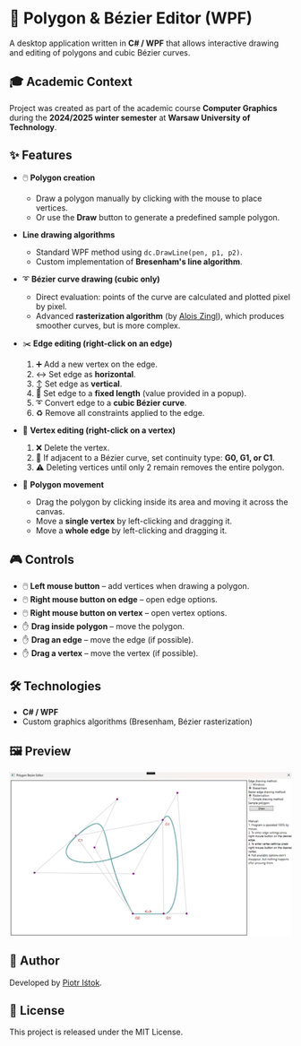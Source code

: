 # 🎨 Polygon & Bézier Editor (WPF)

A desktop application written in **C# / WPF** that allows interactive drawing and editing of polygons and cubic Bézier curves.

## 🎓 Academic Context

Project was created as part of the academic course **Computer Graphics** during the **2024/2025 winter semester** at **Warsaw University of Technology**.

## ✨ Features

- 🖱️ **Polygon creation**
  - Draw a polygon manually by clicking with the mouse to place vertices.
  - Or use the **Draw** button to generate a predefined sample polygon.

- **Line drawing algorithms**
  - Standard WPF method using `dc.DrawLine(pen, p1, p2)`.
  - Custom implementation of **Bresenham's line algorithm**.

- ➰ **Bézier curve drawing (cubic only)**
  - Direct evaluation: points of the curve are calculated and plotted pixel by pixel.
  - Advanced **rasterization algorithm** (by [Alois Zingl](https://zingl.github.io/Bresenham.pdf)), which produces smoother curves, but is more complex.

- ✂️ **Edge editing (right-click on an edge)**
  1. ➕ Add a new vertex on the edge.
  2. ↔️ Set edge as **horizontal**.
  3. ↕️ Set edge as **vertical**.
  4. 📏 Set edge to a **fixed length** (value provided in a popup).
  5. ➰ Convert edge to a **cubic Bézier curve**.
  6. ♻️ Remove all constraints applied to the edge.

- 🔧 **Vertex editing (right-click on a vertex)**
  1. ❌ Delete the vertex.
  2. 🔗 If adjacent to a Bézier curve, set continuity type: **G0, G1, or C1**.
  3. ⚠️ Deleting vertices until only 2 remain removes the entire polygon.

- 🚚 **Polygon movement**
  - Drag the polygon by clicking inside its area and moving it across the canvas.
  - Move a **single vertex** by left-clicking and dragging it.  
  - Move a **whole edge** by left-clicking and dragging it.

## 🎮 Controls

- 🖱️ **Left mouse button** – add vertices when drawing a polygon.
- 🖱️ **Right mouse button on edge** – open edge options.
- 🖱️ **Right mouse button on vertex** – open vertex options.
- ✋ **Drag inside polygon** – move the polygon.
- ✋ **Drag an edge** – move the edge (if possible).
- ✋ **Drag a vertex** – move the vertex (if possible). 

## 🛠️ Technologies

- **C# / WPF**
- Custom graphics algorithms (Bresenham, Bézier rasterization)

## 🖼️ Preview

![Polygon Example](images/bezier_curve_poly.png)

## 👤 Author

Developed by [Piotr Iśtok](https://github.com/p10tr13).

## 📜 License

This project is released under the MIT License.
